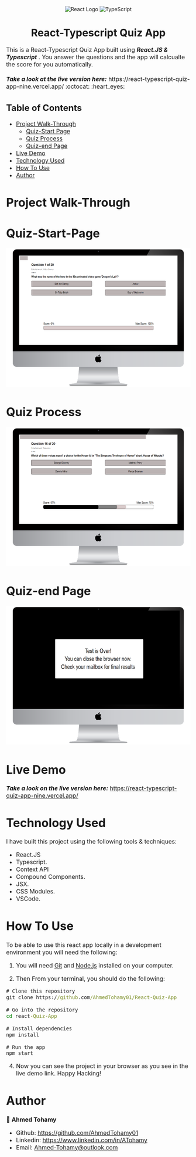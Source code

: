 
<div align="center">
    <img title="Outlier" src="https://fullclarity.co.uk/wp-content/uploads/2019/01/react-512.png" alt="React Logo" width="250" />
    <img title="TypeScript" alt="TypeScript" height=230
      src="https://upload.wikimedia.org/wikipedia/commons/thumb/4/4c/Typescript_logo_2020.svg/1024px-Typescript_logo_2020.svg.png">
 </div>
<h1 align="center">
  React-Typescript Quiz App
</h1>

<p><font size="3">
  This is a React-Typescript Quiz App built using <strong><em>React.JS & Typescript</em></strong> . You answer the questions and the app will calcualte the score for you automatically. 
  <br><br> 
  <strong><em>Take a look at the live version here:</em></strong> https://react-typescript-quiz-app-nine.vercel.app/ :octocat: :heart_eyes:

</p>


## Table of Contents

- [Project Walk-Through](#project-walk-through)
  - [Quiz-Start Page](#quiz-start-page)
  - [Quiz Process](#quiz-process)
  - [Quiz-end Page](#quiz-end-page)
- [Live Demo](#live-demo)
- [Technology Used](#technology-used)
- [How To Use](#how-to-use)
- [Author](#author)





# Project Walk-Through

 # Quiz-Start-Page

<div align="center"><a name="menu"></a>

![ScreenShot](https://github.com/AhmedTohamy01/React-Quiz-App/blob/master/public/img/readme/1.png)
</div>


 # Quiz Process
 
 <div align="center"><a name="menu"></a>

![ScreenShot](https://github.com/AhmedTohamy01/React-Quiz-App/blob/master/public/img/readme/2.png)
</div>



 # Quiz-end Page
 
<div align="center"><a name="menu"></a>

![ScreenShot](https://github.com/AhmedTohamy01/React-Quiz-App/blob/master/public/img/readme/3.png)
</div>



# Live Demo

***Take a look on the live version here:*** https://react-typescript-quiz-app-nine.vercel.app/


# Technology Used

I have built this project using the following tools & techniques:
- React.JS
- Typescript.
- Context API
- Compound Components.
- JSX.
- CSS Modules.
- VSCode.


# How To Use

To be able to use this react app locally in a development environment you will need the following:

1) You will need [Git](https://git-scm.com) and [Node.js](https://nodejs.org/en/download/) installed on your computer.

2) Then From your terminal, you should do the following:

```cmd
# Clone this repository
git clone https://github.com/AhmedTohamy01/React-Quiz-App

# Go into the repository
cd react-Quiz-App

# Install dependencies
npm install 

# Run the app
npm start

```

4) Now you can see the project in your browser as you see in the live demo link. 
Happy Hacking!


# Author

👤 **Ahmed Tohamy**
- Github: https://github.com/AhmedTohamy01
- Linkedin: https://www.linkedin.com/in/ATohamy
- Email: Ahmed-Tohamy@outlook.com




